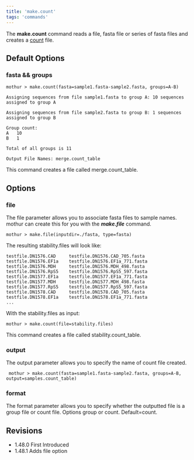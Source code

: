 ```yaml
---
title: 'make.count'
tags: 'commands'
---
```

The **make.count** command reads a file, fasta file or series of fasta files and
creates a [ count](/wiki/count_file) file.

## Default Options

### fasta && groups


    mothur > make.count(fasta=sample1.fasta-sample2.fasta, groups=A-B)
     
    Assigning sequences from file sample1.fasta to group A:	10 sequences assigned to group A
     
    Assigning sequences from file sample2.fasta to group B:	1 sequences assigned to group B
     
    Group count: 
    A	10
    B	1
    
    Total of all groups is 11
    
    Output File Names: merge.count_table
    
This command creates a file called merge.count_table.
   
## Options

### file
The file parameter allows you to associate fasta files to sample names. mothur can create this for you
with the ***make.file*** command.

    mothur > make.file(inputdir=./fasta, type=fasta)

The resulting stability.files will look like:

    testfile.DN1576.CAD	    testfile.DN1576.CAD_705.fasta	
    testfile.DN1576.EF1a	testfile.DN1576.EF1a_771.fasta	
    testfile.DN1576.MDH	    testfile.DN1576.MDH_498.fasta	
    testfile.DN1576.RpS5	testfile.DN1576.RpS5_597.fasta	
    testfile.DN1577.EF1a	testfile.DN1577.EF1a_771.fasta	
    testfile.DN1577.MDH	    testfile.DN1577.MDH_498.fasta	
    testfile.DN1577.RpS5	testfile.DN1577.RpS5_597.fasta	
    testfile.DN1578.CAD	    testfile.DN1578.CAD_705.fasta	
    testfile.DN1578.EF1a	testfile.DN1578.EF1a_771.fasta	
    ...

With the stability.files as input:

    mothur > make.count(file=stability.files)

This command creates a file called stability.count_table.

### output
The output parameter allows you to specify the name of count file created. 

     mothur > make.count(fasta=sample1.fasta-sample2.fasta, groups=A-B, output=samples.count_table)
   
### format
The format parameter allows you to specify whether the outputted file is a group file or count file. Options group or count. Default=count. 



## Revisions

-   1.48.0 First Introduced
-   1.48.1 Adds file option
